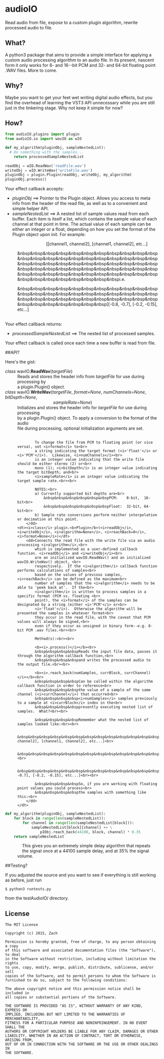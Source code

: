 # audioIO
Read audio from file, expose to a custom plugin algorithm, rewrite processed audio to file.

## What?

A python3 package that aims to provide a simple interface for applying a custom audio
processing algorithm to an audio file.  In its present, nascent form it only works for
8- and 16--bit PCM and 32- and 64-bit floating point .WAV files.  More to come.

## Why?

Maybe you want to get your feet wet writing digital audio effects, but you find the
overhead of learning the VST3 API unnecessary while you are still just in the tinkering
stage.  Why not keep it simple for now?

## How?

```python
from audioIO.plugins import plugin
from audioIO.io import wavIO as wIO

def my_algorithm(pluginObj, sampleNestedList):
  # Do something with the samples...
	return processedSampleNestedList
	
readObj = wIO.ReadWav('readFile.wav')
writeObj = wIO.WriteWav('writeFile.wav')
pluginObj = plugin.Plugin(readObj, writeObj, my_algorithm)
pluginObj.process()
```

Your effect callback accepts:

- *pluginObj*		 ==>  Pointer to the Plugin object.  Allows you access to meta info from the header of the read file, as well as to a convenient and simple helper API.
- *sampleNestedList* ==>  A nested list of sample values read from each buffer.  Each item is itself a list, which contains the sample value of each channel at that point in time.  The actual value of each sample can be either an integer or a float, depending on how you set the format of the Plugin object upon init.  For example:

<dl>
	<dd>                        
&nbsp&nbsp&nbsp&nbsp&nbsp&nbsp&nbsp&nbsp&nbsp&nbsp&nbsp&nbsp&nbsp&nbsp&nbsp&nbsp&nbsp&nbsp&nbsp&nbsp&nbsp&nbsp&nbsp&nbsp[[channel1, channel2], [channel1, channel2], etc...]<br>
                            
&nbsp&nbsp&nbsp&nbsp&nbsp&nbsp&nbsp&nbsp&nbsp&nbsp&nbsp&nbsp&nbsp&nbsp&nbsp&nbsp&nbsp&nbsp&nbsp&nbsp&nbsp&nbsp&nbsp&nbsp&nbsp&nbsp&nbsp&nbsp&nbsp&nbsp&nbsp&nbsp&nbsp&nbsp&nbsp&nbsp&nbsp&nbsp&nbsp&nbsp&nbsp&nbsp&nbsp&nbsp&nbsp&nbsp&nbsp&nbsp&nbsp&nbsp&nbsp&nbsp&nbsp&nbsp&nbsp&nbsp&nbsp&nbsp&nbsp&nbsp&nbsp&nbsp&nbspi.e.<br>
                                    
&nbsp&nbsp&nbsp&nbsp&nbsp&nbsp&nbsp&nbsp&nbsp&nbsp&nbsp&nbsp&nbsp&nbsp&nbsp&nbsp&nbsp&nbsp&nbsp&nbsp&nbsp&nbsp&nbsp&nbsp&nbsp&nbsp&nbsp&nbsp&nbsp&nbsp&nbsp&nbsp&nbsp&nbsp&nbsp&nbsp&nbsp&nbsp&nbsp&nbsp[[-0.8, -0.7], [-0.2, -0.15], etc...]<br><br>
	</dd>
</dl>
                        

Your effect callback returns:

- *processedSampleNestedList*  ==>  The nested list of processed samples.

Your effect callback is called once each time a new buffer is read from file.

##API?

Here's the gist:

<dl>
	<dt><i>class</i> wavIO.<b>ReadWav</b>(<i>targetFile</i>)</dt>
		<dd>Reads and stores the header info from <i>targetFile</i> for use during processing by<br>
			a plugin.Plugin() object.
		</dd>
	<dt><i>class</i> wavIO.<b>WriteWav</b>(<i>targetFile</i>, <i>format=None</i>, <i>numChannels=None</i>, <i>bitDepth=None</i>, <br>&nbsp&nbsp&nbsp&nbsp&nbsp&nbsp&nbsp&nbsp&nbsp&nbsp&nbsp&nbsp&nbsp&nbsp&nbsp&nbsp&nbsp&nbsp&nbsp&nbsp&nbsp&nbsp&nbsp&nbsp&nbsp&nbsp&nbsp&nbsp&nbsp&nbsp&nbsp&nbsp&nbsp&nbsp&nbsp&nbsp&nbsp&nbsp&nbsp&nbsp<i>sampleRate=None</i>)</dt>
		<dd>Initializes and stores the header info for <i>targetFile</i> for use during processing<br>
			by a plugin.Plugin() object.  To apply a conversion to the format of the audio<br>
			file during processing, optional initialization arguments are set.<br><br>

			To change the file from PCM to floating point (or vice versa), set <i>format</i> to<br>
			a string indicating the target format (<i>'float'</i> or <i>'PCM'</i>).  Likewise, <i>numChannels</i><br>
			is an integer value indicating that the write file should be either stereo (2) or<br>
			mono (1); <i>bitDepth</i> is an integer value indicating the target bitDepth; and<br>
			<i>sampleRate</i> is an integer value indicating the target sample rate.<br><br>
	
			NOTES:<br>
			a) Currently supported bit depths are<br>
				&nbsp&nbsp&nbsp&nbsp&nbsp&nbspPCM:    8-bit,  16-bit<br>
				&nbsp&nbsp&nbsp&nbsp&nbsp&nbspFloat:  32-bit, 64-bit<br>
			b) Sample rate conversions perform neither interpolation or decimation at this point.
		</dd>
	<dt><i>class</i> plugin.<b>Plugin</b>(<i>readObj</i>, <i>writeObj</i>, <i>algorithm=None</i>, <i>reachBack=0</i>, <i>format=None</i>)</dt>
		<dd>Connects the read file with the write file via an audio processing <i>algorithm</i>,<br>
			which is implemented as a user-defined callback function. <i>readObj</i> and <i>writeObj</i><br>
			are an initialized wavIO.ReadWav() and an initialized wavIO.WriteWav() object, <br>
			respectively.  If the <i>algorithm</i> callback function performs calculations of samples<br>
			based on the values of previous samples, <i>reachBack</i> can be defined as the maximum<br>
			number of samples that the <i>algorithm</i> needs to be able to 'peek back at'.  If the<br>
			<i>algorithm</i> is written to process samples in a specific format (PCM vs. floating <br>
			point), the <i>format</i> of the samples can be designated by a string (either <i>'PCM'</i> or<br>
			<i>'float'</i>).  Otherwise the algorithm will be presented the samples in whatever format<br>
			they occur in the read file, with the caveat that PCM values will always be signed,<br>
			even if they occur as unsigned in binary form--e.g. 8-bit PCM .wav files.<br><br>
			
			Method(s):<br><br>
			
			<b><i>.process()</i></b><br>
			&nbsp&nbsp&nbsp&nbspReads the input file data, passes it through the algorithm callback function,<br>
			&nbsp&nbsp&nbsp&nbspand writes the processed audio to the output file.<br><br>
	
			<b><i>.reach_back(numSamples, currBlock, currChannel)</i></b><br>
			&nbsp&nbsp&nbsp&nbspCan be called within the algorithm callback function in order to reference<br>
			&nbsp&nbsp&nbsp&nbspthe value of a sample of the same channel (<i>currChannel</i>) that occurred<br>
			&nbsp&nbsp&nbsp&nbsp<i>numSamples</i> samples previously to a sample at <i>currBlock</i> index in the<br>
			&nbsp&nbsp&nbsp&nbsppresently executing nested list of samples.  What?<br><br>

			&nbsp&nbsp&nbsp&nbspRemember what the nested list of samples looked like:<br><br>
	
			&nbsp&nbsp&nbsp&nbsp&nbsp&nbsp&nbsp&nbsp&nbsp&nbsp&nbsp&nbsp&nbsp&nbsp&nbsp&nbsp[[channel1, channel2], [channel1, channel2], etc...]<br>
                            
            &nbsp&nbsp&nbsp&nbsp&nbsp&nbsp&nbsp&nbsp&nbsp&nbsp&nbsp&nbsp&nbsp&nbsp&nbsp&nbsp&nbsp&nbsp&nbsp&nbsp&nbsp&nbsp&nbsp&nbsp&nbsp&nbsp&nbsp&nbsp&nbsp&nbsp&nbsp&nbsp&nbsp&nbsp&nbsp&nbsp&nbsp&nbsp&nbsp&nbsp&nbsp&nbsp&nbsp&nbsp&nbsp&nbsp&nbsp&nbsp&nbsp&nbsp&nbsp&nbsp&nbsp&nbsp&nbspi.e.<br>
                                    
            &nbsp&nbsp&nbsp&nbsp&nbsp&nbsp&nbsp&nbsp&nbsp&nbsp&nbsp&nbsp&nbsp&nbsp&nbsp&nbsp&nbsp&nbsp&nbsp&nbsp&nbsp&nbsp&nbsp&nbsp&nbsp&nbsp&nbsp&nbsp&nbsp&nbsp&nbsp&nbsp[[-0.8, -0.7], [-0.2, -0.15], etc...]<br><br>

			&nbsp&nbsp&nbsp&nbspSo, if you are working with floating point values you could process<br>
			&nbsp&nbsp&nbsp&nbspthe samples with something like this:<br>
		</dd>
	</dt>
</dl>
   
```python
def my_algorithm(pluginObj, sampleNestedList):
    for block in range(len(sampleNestedList)):
		for channel in range(len(sampleNestedList[block])):
			sampleNestedList[block][channel] += \
				pIObj.reach_back(44100, block, channel) * 0.35
	return sampleNestedList
```
    
<dl>
		<dd>	
			&nbsp&nbsp&nbsp&nbspThis gives you an extremely simple delay algorithm that repeats<br>
			&nbsp&nbsp&nbsp&nbspthe signal once at a 44100 sample delay, and at 35% the signal volume.<br>
		</dd>
</dl>

##Testing?

If you adjusted the source and you want to see if everything is still working as
before, just run 

```$ python3 runtests.py```

from the testAudioIO/ directory.

## License

```
The MIT License

Copyright (c) 2015, Zach

Permission is hereby granted, free of charge, to any person obtaining a copy
of this software and associated documentation files (the "Software"), to deal
in the Software without restriction, including without limitation the rights
to use, copy, modify, merge, publish, distribute, sublicense, and/or sell
copies of the Software, and to permit persons to whom the Software is
furnished to do so, subject to the following conditions:

The above copyright notice and this permission notice shall be included in
all copies or substantial portions of the Software.

THE SOFTWARE IS PROVIDED "AS IS", WITHOUT WARRANTY OF ANY KIND, EXPRESS OR
IMPLIED, INCLUDING BUT NOT LIMITED TO THE WARRANTIES OF MERCHANTABILITY,
FITNESS FOR A PARTICULAR PURPOSE AND NONINFRINGEMENT. IN NO EVENT SHALL THE
AUTHORS OR COPYRIGHT HOLDERS BE LIABLE FOR ANY CLAIM, DAMAGES OR OTHER
LIABILITY, WHETHER IN AN ACTION OF CONTRACT, TORT OR OTHERWISE, ARISING FROM,
OUT OF OR IN CONNECTION WITH THE SOFTWARE OR THE USE OR OTHER DEALINGS IN
THE SOFTWARE.
```
